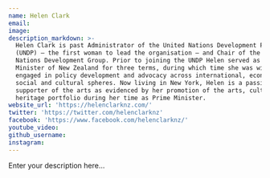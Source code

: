 ```yaml
---
name: Helen Clark
email:
image:
description_markdown: >-
  Helen Clark is past Administrator of the United Nations Development Programme
  (UNDP) – the first woman to lead the organisation – and Chair of the United
  Nations Development Group. Prior to joining the UNDP Helen served as Prime
  Minister of New Zealand for three terms, during which time she was widely
  engaged in policy development and advocacy across international, economic,
  social and cultural spheres. Now living in New York, Helen is a passionate
  supporter of the arts as evidenced by her promotion of the arts, culture and
  heritage portfolio during her time as Prime Minister.
website_url: 'https://helenclarknz.com/'
twitter: 'https://twitter.com/helenclarknz'
facebook: 'https://www.facebook.com/helenclarknz/'
youtube_video:
github_username:
instagram:
---
```


Enter your description here...
